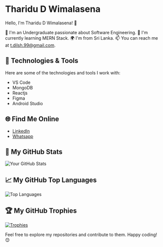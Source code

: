 # Tharidu D Wimalasena

Hello, I'm Tharidu D Wimalasena! 👋

🚀 I'm an Undergraduate passionate about Software Engineering.
🌱 I'm currently learning MERN Stack.
🌍 I'm from Sri Lanka.
📫 You can reach me at t.dilsh.99@gmail.com.

## 🔧 Technologies & Tools

Here are some of the technologies and tools I work with:

- VS Code
- MongoDB
- Reactjs
- Figma
- Android Studio

## 🌐 Find Me Online

- [LinkedIn](https://www.linkedin.com/in/tharidu-d-wimalasena)
- [Whatsapp](https://wa.me/755117378)

## 💼 My GitHub Stats

![Your GitHub Stats](https://github-readme-stats.vercel.app/api?username=Tharidu-Dilshan&show_icons=true)

## 📈 My GitHub Top Languages

![Top Languages](https://github-readme-stats.vercel.app/api/top-langs/?username=Tharidu-Dilshan)

## 🏆 My GitHub Trophies

[![Trophies](https://github-profile-trophy.vercel.app/?username=yourusername)](https://github.com/ryo-ma/github-profile-trophy)

Feel free to explore my repositories and contribute to them. Happy coding! 😊
